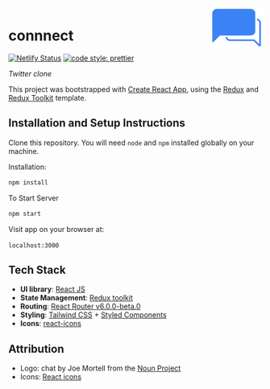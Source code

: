 <img src="src/assets/logo.svg" height="80px" align="right"/>

# connnect

[![Netlify Status](https://api.netlify.com/api/v1/badges/24e6c1be-0fce-47a0-b893-87bbe4ed554d/deploy-status)](https://app.netlify.com/sites/connnect/deploys) [![code style: prettier](https://img.shields.io/badge/code_style-prettier-ff69b4.svg)](https://github.com/prettier/prettier)

_Twitter clone_

This project was bootstrapped with [Create React App](https://github.com/facebook/create-react-app), using the [Redux](https://redux.js.org/) and [Redux Toolkit](https://redux-toolkit.js.org/) template.

## Installation and Setup Instructions

Clone this repository. You will need `node` and `npm` installed globally on your machine.

Installation:

```bash
npm install
```

To Start Server

```bash
npm start
```

Visit app on your browser at:

`localhost:3000`

## Tech Stack

- **UI library**: [React JS](https://reactjs.org/)
- **State Management**: [Redux toolkit]()
- **Routing**: [React Router v6.0.0-beta.0](https://github.com/ReactTraining/react-router/releases/tag/v6.0.0-beta.0)
- **Styling**: [Tailwind CSS](https://tailwindcss.com/) + [Styled Components](https://styled-components.com/)
- **Icons**: [react-icons](https://react-icons.github.io/react-icons)

## Attribution

- Logo: chat by Joe Mortell from the [Noun Project](https://thenounproject.com)
- Icons: [React icons](https://react-icons.github.io/react-icons/)
